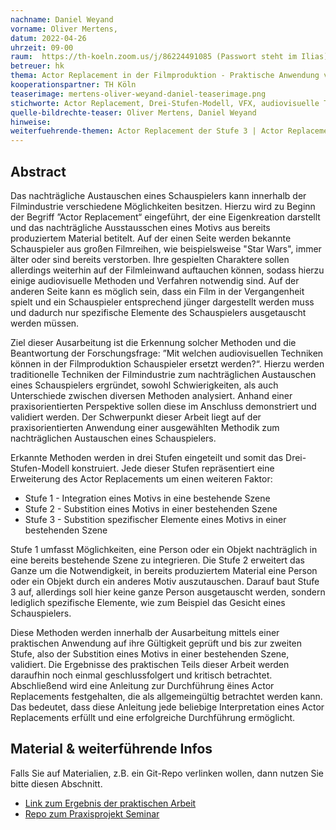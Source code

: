```yaml
---
nachname: Daniel Weyand
vorname: Oliver Mertens,
datum: 2022-04-26
uhrzeit: 09-00
raum:  https://th-koeln.zoom.us/j/86224491085 (Passwort steht im Ilias) Präsentation
betreuer: hk
thema: Actor Replacement in der Filmproduktion - Praktische Anwendung von audiovisuellen Techniken am Beispiel ”Killer’s Bodyguard“
kooperationspartner: TH Köln
teaserimage: mertens-oliver-weyand-daniel-teaserimage.png
stichworte: Actor Replacement, Drei-Stufen-Modell, VFX, audiovisuelle Techniken
quelle-bildrechte-teaser: Oliver Mertens, Daniel Weyand
hinweise:
weiterfuehrende-themen: Actor Replacement der Stufe 3 | Actor Replacement mittels 3D-Modell
---
```


## Abstract

Das nachträgliche Austauschen eines Schauspielers kann innerhalb der Filmindustrie verschiedene Möglichkeiten besitzen. Hierzu wird zu Beginn der Begriff ”Actor Replacement“ eingeführt, der eine Eigenkreation darstellt und das nachträgliche Ausstausschen eines Motivs aus bereits produziertem Material betitelt. Auf der einen Seite werden bekannte Schauspieler aus großen Filmreihen, wie beispielsweise
"Star Wars", immer älter oder sind bereits verstorben. Ihre gespielten Charaktere sollen allerdings weiterhin auf der Filmleinwand auftauchen können, sodass hierzu einige audiovisuelle Methoden und Verfahren 
notwendig sind. Auf der anderen Seite kann es möglich sein, dass ein Film in der Vergangenheit spielt und ein Schauspieler entsprechend jünger dargestellt werden muss und dadurch nur spezifische Elemente des Schauspielers ausgetauscht werden müssen.

Ziel dieser Ausarbeitung ist die Erkennung solcher Methoden und die Beantwortung der Forschungsfrage: ”Mit welchen audiovisuellen Techniken können in der Filmproduktion Schauspieler ersetzt werden?“. Hierzu werden traditionelle Techniken der Filmindustrie zum nachträglichen Austauschen eines Schauspielers ergründet, sowohl Schwierigkeiten, als auch Unterschiede zwischen diversen Methoden analysiert. Anhand einer praxisorientierten Perspektive sollen diese im Anschluss demonstriert und validiert werden. Der Schwerpunkt dieser Arbeit liegt auf der praxisorientierten Anwendung einer ausgewählten Methodik zum nachträglichen Austauschen eines Schauspielers. 

Erkannte Methoden werden in drei Stufen eingeteilt und somit das Drei-Stufen-Modell konstruiert. Jede dieser Stufen repräsentiert eine Erweiterung des Actor Replacements um einen weiteren Faktor:

* Stufe 1 - Integration eines Motivs in eine bestehende Szene
* Stufe 2 - Substition eines Motivs in einer bestehenden Szene
* Stufe 3 - Substition spezifischer Elemente eines Motivs in einer bestehenden Szene

Stufe 1 umfasst Möglichkeiten, eine Person oder ein Objekt nachträglich in eine bereits bestehende Szene zu integrieren. Die Stufe 2 erweitert das Ganze um die Notwendigkeit, in bereits produziertem Material eine Person oder ein Objekt durch ein anderes Motiv auszutauschen. Darauf baut Stufe 3 auf, allerdings soll hier keine ganze Person ausgetauscht werden, sondern lediglich spezifische Elemente, wie zum Beispiel das Gesicht eines Schauspielers.

Diese Methoden werden innerhalb der Ausarbeitung mittels einer praktischen Anwendung auf ihre Gültigkeit geprüft und bis zur zweiten Stufe, also der Substition eines Motivs in einer bestehenden Szene, validiert. Die Ergebnisse des praktischen Teils dieser Arbeit werden daraufhin noch einmal geschlussfolgert und kritisch betrachtet. Abschließend wird eine Anleitung zur Durchführung ̈eines Actor Replacements festgehalten, die als allgemeingültig betrachtet werden kann. Das bedeutet, dass diese Anleitung jede beliebige Interpretation eines Actor Replacements erfüllt und eine erfolgreiche Durchführung ermöglicht.


## Material & weiterführende Infos
Falls Sie auf Materialien, z.B. ein Git-Repo verlinken wollen, dann nutzen Sie bitte diesen Abschnitt.
- [Link zum Ergebnis der praktischen Arbeit](https://th-koeln.sciebo.de/s/fBWmT6FWLIWnfoT)
- [Repo zum Praxisprojekt Seminar](https://github.com/th-koeln/mi-bachelor-praxisprojektseminar)
